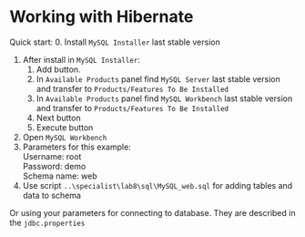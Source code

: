 # **Working with Hibernate**

Quick start:
0. Install `MySQL Installer` last stable version
1. After install in `MySQL Installer`:
	1) Add button.
	2) In `Available Products` panel find `MySQL Server` last stable version and transfer to `Products/Features To Be Installed`
	3) In `Available Products` panel find `MySQL Workbench` last stable version and transfer to `Products/Features To Be Installed`
	4) Next button
	5) Execute button
2. Open `MySQL Workbench`
3. 	Parameters for this example:\
	Username: root\
	Password: demo\
	Schema name: web
4. Use script `..\specialist\lab8\sql\MySQL_web.sql` for adding tables and data to schema

Or using your parameters for connecting to database. They are described in the `jdbc.properties`